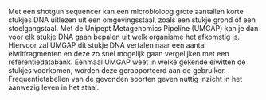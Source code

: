 Met een shotgun sequencer kan een microbioloog grote aantallen korte
stukjes DNA uitlezen uit een omgevingsstaal, zoals een stukje grond
of een stoelgangstaal. Met de Unipept Metagenomics Pipeline (UMGAP)
kan je dan voor elk stukje DNA gaan bepalen uit welk organisme het
afkomstig is. Hiervoor zal UMGAP dit stukje DNA vertalen naar een
aantal eiwitfragmenten en deze zo snel mogelijk gaan vergelijken met
een referentiedatabank. Eenmaal UMGAP weet in welke gekende eiwitten
de stukjes voorkomen, worden deze gerapporteerd aan de gebruiker.
Frequentietabellen van de gevonden soorten geven nuttig inzicht in het
aanwezig leven in het staal.
